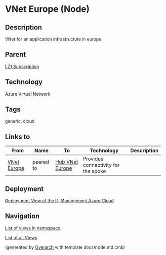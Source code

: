 
# VNet Europe (Node)
## Description
VNet for an application infrastructure in europe

## Parent
[LZ1 Subscription](../../../mybank/it-management/azure/alz1-subscription.md)

## Technology
Azure Virtual Network

## Tags
generic, cloud
## Links to
| From | Name | To | Technology | Description |
|---|---|---|---|---|
| [VNet Europe](../../../mybank/it-management/azure/alz1-vnet-europe.md) | peered to | [Hub VNet Europe](../../../mybank/it-management/azure/hub-vnet-europe.md) | Provides connectivity for the spoke |


## Deployment
[Deployment View of the IT Management Azure Cloud](../../../mybank/it-management/azure/deployment-view.md)


## Navigation
[List of views in namespace](./views-in-namespace.md)

[List of all Views](../../../views.md)


(generated by [Overarch](https://github.com/soulspace-org/overarch) with template docs/node.md.cmb)

